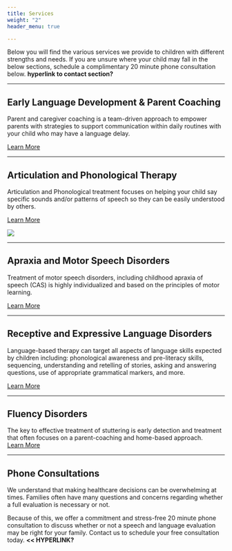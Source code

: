 ```yaml
---
title: Services
weight: "2"
header_menu: true

---
```

Below you will find the various services we provide to children with different strengths and needs. If you are unsure where your child may fall in the below sections, schedule a complimentary 20 minute phone consultation below. **hyperlink to contact section?**

***

## Early Language Development & Parent Coaching

Parent and caregiver coaching is a team-driven approach to empower parents with strategies to support communication within daily routines with your child who may have a language delay.

[Learn More](/parent-coaching)

***

## Articulation and Phonological Therapy

Articulation and Phonological treatment focuses on helping your child say specific sounds and/or patterns of speech so they can be easily understood by others.

[Learn More](/articulation-and-phonology)

![](/uploads/webstie1-1.jpg)

***

## **Apraxia and Motor Speech Disorders**

Treatment of motor speech disorders, including childhood apraxia of speech (CAS) is highly individualized and based on the principles of motor learning.

[Learn More](apraxia-and-motor-speech-disorders)

***

## **Receptive and Expressive Language Disorders**

Language-based therapy can target all aspects of language skills expected by children including: phonological awareness and pre-literacy skills, sequencing, understanding and retelling of stories, asking and answering questions, use of appropriate grammatical markers, and more.

[Learn More](/Receptive-and-Expressive-Language)

***

## Fluency Disorders

The key to effective treatment of stuttering is early detection and treatment that often focuses on a parent-coaching and home-based approach.  
[Learn More](/Fluency-Disorders)

***

## Phone Consultations

We understand that making healthcare decisions can be overwhelming at times. Families often have many questions and concerns regarding whether a full evaluation is necessary or not.

Because of this, we offer a commitment and stress-free 20 minute phone consultation to discuss whether or not a speech and language evaluation may be right for your family. Contact us to schedule your free consultation today. **<< HYPERLINK?**